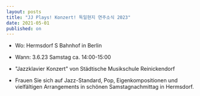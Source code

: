 ```yaml
---
layout: posts
title: "JJ Plays! Konzert! 독일현지 연주소식 2023"
date: 2021-05-01
published: on
---
```


- Wo: Hermsdorf S Bahnhof in Berlin
- Wann: 3.6.23 Samstag ca. 14:00-15:00

- "Jazzklavier Konzert" von Städtische Musikschule Reinickendorf 

- Frauen Sie sich auf Jazz-Standard, Pop, Eigenkompositionen und vielfältigen Arrangements in schönen Samstagnachmittag in Hermsdorf.